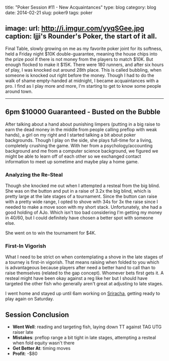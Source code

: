 title: "Poker Session #11 - New Acquaintances"
type: blog
category: blog
date: 2014-02-21
slug: poker9
tags: poker

image:
    url: http://i.imgur.com/yyqSGee.jpg
    caption: Ijji's Rounder's Poker, the start of it all.
---

Final Table, slowly growing on me as my favorite poker joint for its softness,
held a Friday night $10K double-guarantee, meaning the house chips into the
prize pool if there is not money from the players to match $10K.  But enough
flocked to make it $15K. There were 180 runners, and after six hours of play, I
was knocked out around 28th place. This is called bubbling, when someone is
knocked out right before the money. Though I had to do the walk of shame
empty-handed at midnight, I became acquaintances with a pro. I find as I play
more and more, I'm starting to get to know some people around town.

---

## 6pm $10000 Guaranteed - Busted on the Bubble

After talking about a hand about punishing limpers (putting in a big raise to
earn the dead money in the middle from people calling preflop with weak hands),
a girl on my right and I started talking a bit about poker backgrounds. Though
I play on the side, she plays full-time for a living, completely crushing the
game. With her from a psychology/accounting background and me from a computer
science background, we figured we might be able to learn off of each other so
we exchanged contact information to meet up sometime and maybe play a home
game.

### Analyzing the Re-Steal

Though she knocked me out when I attempted a resteal from the big blind.
She was on the button and put in a raise of 3.2x the big blind, which is
pretty large at the late stages of a tournament. Since the button can raise
with a pretty wide range, I opted to shove with 34s for 3x the raise since I
needed to make a move soon with my short stack. Unfortunately, she had a good
holding of AJo. Which isn't too bad considering I'm getting my money in 40/60,
but I could definitely have chosen a better spot with someone else.

She went on to win the tournament for $4K.

### First-In Vigorish

What I need to be strict on when contemplating a shove in the late stages of a
tourney is first-in vigorish. That means raising when folded to you which is
advantageous because players after need a better hand to call than to raise
themselves (related to the gap concept). Whomever bets first gets it. A resteal
might have been okay against a reg like her but I should have targeted the
other fish who generally aren't great at adjusting to late stages.

I went home and stayed up until 6am working on
[Sriracha](http://github.com/ngokevin/sriracha), getting ready to play again on
Saturday.

## Session Conclusion

- **Went Well**: reading and targeting fish, laying down TT against TAG UTG raiser late
- **Mistakes**: preflop range a bit tight in late stages, attempting a resteal when fold equity wasn't there
- **Get Better At**: timing moves
- **Profit**: -$80
